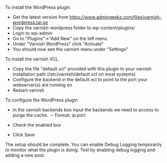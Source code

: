 To install the WordPress plugin.

- Get the latest version from https://www.admingeekz.com/files/varnish-wordpress.tar.gz
- Copy the varnish-wordpress folder to wp-content/plugins/
- Login to wp-admin
- Go to "Plugins"->"Add New" on the left menu
- Under "Varnish WordPress" click "Activate"
- You should now see the varnish menu under "Settings"

To install the varnish VCL.

- Copy the file "default.vcl" provided with this plugin  to your varnish installation path (/etc/varnish/default.vcl on most systems)
- Configure the backend in the default.vcl to point to the port your webserver(s) are running on
- Restart varnish


To configure the WordPress plugin

- In the varnish backends box input the backends we need to access to purge the cache.
-- Format:  ip:port

- Check the enabled box

- Click Save

The setup should be complete.   You can enable Debug Logging temporarily to monitor what the plugin is doing.   Test by enabling debug logging and adding a new post.


